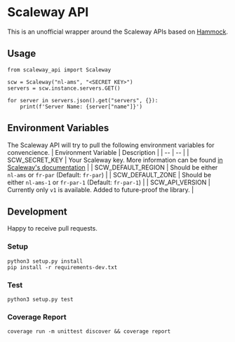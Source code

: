 # Scaleway API
This is an unofficial wrapper around the Scaleway APIs based on [Hammock](https://pypi.org/project/hammock/).

## Usage
```
from scaleway_api import Scaleway

scw = Scaleway("nl-ams", "<SECRET KEY>")
servers = scw.instance.servers.GET()

for server in servers.json().get("servers", {}):
    print(f'Server Name: {server["name"]}')
```

## Environment Variables
The Scaleway API will try to pull the following environment variables for convencience.
| Environment Variable | Description |
| -- | -- |
| SCW_SECRET_KEY | Your Scaleway key. More information can be found [in Scaleway's documentation]() |
| SCW_DEFAULT_REGION | Should be either `nl-ams` or `fr-par` (Default: `fr-par`) |
| SCW_DEFAULT_ZONE |  Should be either `nl-ams-1` or `fr-par-1` (Default: `fr-par-1`) |
| SCW_API_VERSION |  Currently only `v1` is available. Added to future-proof the library. |

## Development
Happy to receive pull requests.

### Setup
```
python3 setup.py install
pip install -r requirements-dev.txt
```

### Test
```
python3 setup.py test
```

### Coverage Report
```
coverage run -m unittest discover && coverage report
```